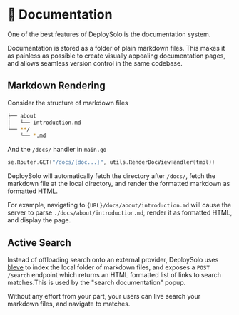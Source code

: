 # 📖 Documentation
One of the best features of DeploySolo is the documentation system.

Documentation is stored as a folder of plain markdown files. This makes it as painless as possible to create visually appealing documentation pages, and allows seamless version control in the same codebase.

## Markdown Rendering
Consider the structure of markdown files
```sh
├── about
│   └── introduction.md
└── **/
    └── *.md
```

And the `/docs/` handler in `main.go`

```go
se.Router.GET("/docs/{doc...}", utils.RenderDocViewHandler(tmpl))
```

DeploySolo will automatically fetch the directory after `/docs/`, fetch the markdown file at the local directory, and render the formatted markdown as formatted HTML.

For example, navigating to `{URL}/docs/about/introduction.md` will cause the server to parse `./docs/about/introduction.md`, render it as formatted HTML, and display the page.

## Active Search
Instead of offloading search onto an external provider, DeploySolo uses [bleve](https://github.com/blevesearch/bleve) to index the local folder of markdown files, and exposes a `POST /search` endpoint which returns an HTML formatted list of links to search matches.This is used by the "search documentation" popup.

Without any effort from your part, your users can live search your markdown files, and navigate to matches.
